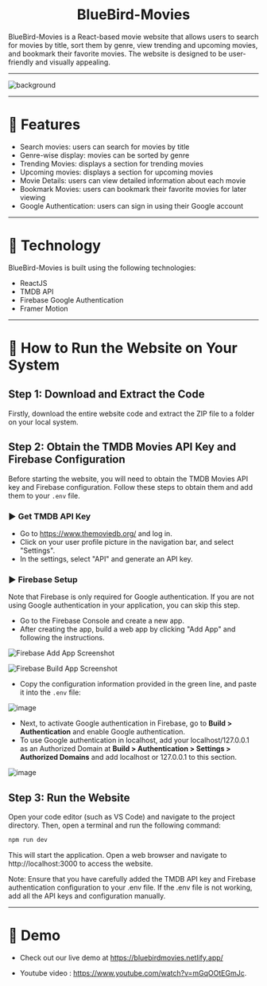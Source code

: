 <h1 align="center">BlueBird-Movies</h1>
BlueBird-Movies is a React-based movie website that allows users to search for movies by title, sort them by genre, view trending and upcoming movies, and bookmark their favorite movies. The website is designed to be user-friendly and visually appealing.
<hr/>

![background](https://user-images.githubusercontent.com/87109400/231843668-00e0d9aa-8447-4148-8a3a-0b68135c0795.png)

<hr/>

# 🍿 Features 

- Search movies: users can search for movies by title
- Genre-wise display: movies can be sorted by genre
- Trending Movies: displays a section for trending movies
- Upcoming movies: displays a section for upcoming movies
- Movie Details: users can view detailed information about each movie
- Bookmark Movies: users can bookmark their favorite movies for later viewing
- Google Authentication: users can sign in using their Google account

<hr/>

# 🍿 Technology

BlueBird-Movies is built using the following technologies:

- ReactJS
- TMDB API
- Firebase Google Authentication
- Framer Motion

<hr/>

# 🍿 How to Run the Website on Your System

## Step 1: Download and Extract the Code

Firstly, download the entire website code and extract the ZIP file to a folder on your local system.

## Step 2: Obtain the TMDB Movies API Key and Firebase Configuration

Before starting the website, you will need to obtain the TMDB Movies API key and Firebase configuration. Follow these steps to obtain them and add them to your `.env` file.

### ▶️ Get TMDB API Key 

- Go to https://www.themoviedb.org/ and log in.
- Click on your user profile picture in the navigation bar, and select "Settings".
- In the settings, select "API" and generate an API key.

### ▶️ Firebase Setup 

Note that Firebase is only required for Google authentication. If you are not using Google authentication in your application, you can skip this step.

- Go to the Firebase Console and create a new app.
- After creating the app, build a web app by clicking "Add App" and following the instructions.

![Firebase Add App Screenshot](https://user-images.githubusercontent.com/87109400/231569204-445d8007-fe75-4012-a21b-a71f4f4bc697.png)

![Firebase Build App Screenshot](https://user-images.githubusercontent.com/87109400/231568774-1ea09ada-34b8-4035-80d4-90ac79c1c8ed.png)

- Copy the configuration information provided in the green line, and paste it into the `.env` file:

![image](https://user-images.githubusercontent.com/87109400/231570250-9256c1bc-6669-423a-8b95-06d9577485a0.png)

- Next, to activate Google authentication in Firebase, go to **Build > Authentication** and enable Google authentication.
- To use Google authentication in localhost, add your localhost/127.0.0.1 as an Authorized Domain at **Build > Authentication > Settings > Authorized Domains** and add localhost or 127.0.0.1 to this section.

![image](https://user-images.githubusercontent.com/87109400/231575419-ca703ebd-5380-45b6-8afe-33b9c1af778e.png)

## Step 3: Run the Website

Open your code editor (such as VS Code) and navigate to the project directory. Then, open a terminal and run the following command:

```bash
npm run dev
```
This will start the application. Open a web browser and navigate to http://localhost:3000 to access the website.

Note: Ensure that you have carefully added the TMDB API key and Firebase authentication configuration to your .env file. If the .env file is not working, add all the API keys and configuration manually.

<hr/>

# 🍿 Demo 

- Check out our live demo at https://bluebirdmovies.netlify.app/ 
 
- Youtube video : https://www.youtube.com/watch?v=mGqOOtEGmJc.

